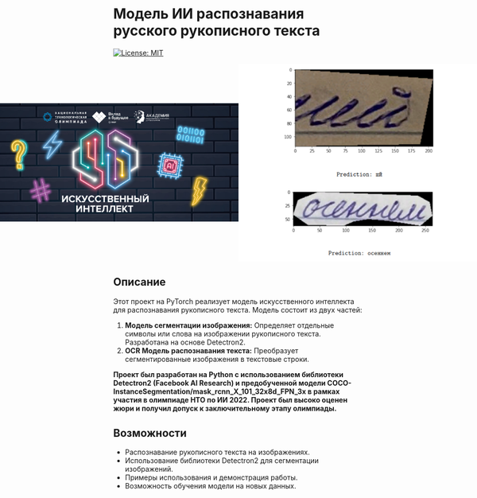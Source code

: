 # Модель ИИ распознавания русского рукописного текста

[![License: MIT](https://img.shields.io/badge/License-MIT-yellow.svg)](https://opensource.org/licenses/MIT)

<div style='text-align: center; display: flex; justify-content: center; align-items: center'>
  <img src='imgs/icon.png' width=500/>
  <br />
  <img src='imgs/examples.png' width=500/>
</div>

## Описание

Этот проект на PyTorch реализует модель искусственного интеллекта для распознавания рукописного текста. Модель состоит из двух частей:

1.  **Модель сегментации изображения:** Определяет отдельные символы или слова на изображении рукописного текста. Разработана на основе Detectron2.
2.  **OCR Модель распознавания текста:** Преобразует сегментированные изображения в текстовые строки.

**Проект был разработан на Python с использованием библиотеки Detectron2 (Facebook AI Research) и предобученной модели COCO-InstanceSegmentation/mask_rcnn_X_101_32x8d_FPN_3x в рамках участия в олимпиаде НТО по ИИ 2022. Проект был высоко оценен жюри и получил допуск к заключительному этапу олимпиады.**

## Возможности

*   Распознавание рукописного текста на изображениях.
*   Использование библиотеки Detectron2 для сегментации изображений.
*   Примеры использования и демонстрация работы.
*   Возможность обучения модели на новых данных.

